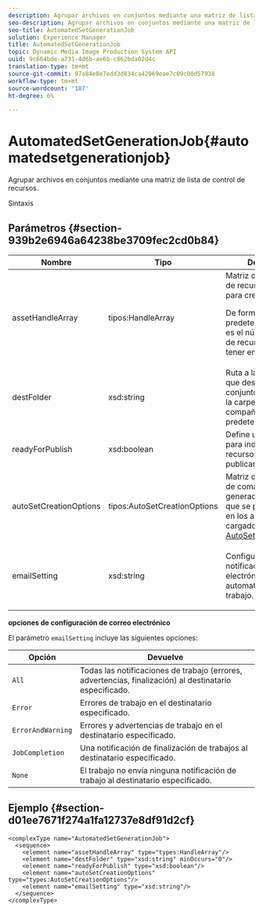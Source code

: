 ```yaml
---
description: Agrupar archivos en conjuntos mediante una matriz de lista de control de recursos.
seo-description: Agrupar archivos en conjuntos mediante una matriz de lista de control de recursos.
seo-title: AutomatedSetGenerationJob
solution: Experience Manager
title: AutomatedSetGenerationJob
topic: Dynamic Media Image Production System API
uuid: 9c664bde-a731-4d6b-ae6b-c862bda02d4c
translation-type: tm+mt
source-git-commit: 97a84e8e7edd3d834ca42069eae7c09c00d57938
workflow-type: tm+mt
source-wordcount: '187'
ht-degree: 6%

---
```



# AutomatedSetGenerationJob{#automatedsetgenerationjob}

Agrupar archivos en conjuntos mediante una matriz de lista de control de recursos.

Sintaxis

## Parámetros {#section-939b2e6946a64238be3709fec2cd0b84}

<table id="table_0E031B2014B646BDA2A94D7E0B55DD5B"> 
 <thead> 
  <tr> 
   <th colname="col1" class="entry"> Nombre </th> 
   <th colname="col2" class="entry"> Tipo </th> 
   <th colname="col3" class="entry"> Descripción </th> 
  </tr> 
 </thead>
 <tbody> 
  <tr> 
   <td colname="col1"> <span class="codeph"> <span class="varname"> assetHandleArray</span> </span> </td> 
   <td colname="col2"> <span class="codeph"> tipos:HandleArray</span> </td> 
   <td colname="col3">Matriz de controladores de recursos utilizados para crear el conjunto. <p>De forma predeterminada, 1000 es el número máximo de recursos que puede tener en la matriz. </p></td> 
  </tr> 
  <tr> 
   <td colname="col1"> <span class="codeph"> <span class="varname"> destFolder</span> </span> </td> 
   <td colname="col2"> <span class="codeph"> xsd:string</span> </td> 
   <td colname="col3"> Ruta a la carpeta en la que desea guardar los conjuntos. Se guarda en la carpeta raíz de la compañía de forma predeterminada. </td> 
  </tr> 
  <tr> 
   <td colname="col1"> <span class="codeph"> <span class="varname"> readyForPublish</span> </span> </td> 
   <td colname="col2"> <span class="codeph"> xsd:boolean</span> </td> 
   <td colname="col3"> Define un indicador para indicar si los recursos deben publicarse o no. </td> 
  </tr> 
  <tr> 
   <td colname="col1"> <span class="codeph"> <span class="varname"> autoSetCreationOptions</span> </span> </td> 
   <td colname="col2"> <span class="codeph"> tipos:AutoSetCreationOptions</span> </td> 
   <td colname="col3">Matriz de secuencias de comandos de generación definidas que se pueden ejecutar en los archivos cargados. Consulte <a href="../../types/c-data-types/r-auto-set-creation-options.md#reference-58b42b39e53345aeb87cd1adc864e7ff" format="dita" scope="local"> AutoSetCreationOptions</a></td> 
  </tr> 
  <tr> 
   <td colname="col1"> <span class="codeph"> <span class="varname"> emailSetting</span> </span> </td> 
   <td colname="col2"> <span class="codeph"> xsd:string</span> </td> 
   <td colname="col3"> <p>Configure una notificación de correo electrónico automatizada para el trabajo. </p> </td> 
  </tr> 
 </tbody> 
</table>

**opciones de configuración de correo electrónico**

El parámetro `emailSetting` incluye las siguientes opciones:

| Opción | Devuelve |
|---|---|
| `All` | Todas las notificaciones de trabajo (errores, advertencias, finalización) al destinatario especificado. |
| `Error` | Errores de trabajo en el destinatario especificado. |
| `ErrorAndWarning` | Errores y advertencias de trabajo en el destinatario especificado. |
| `JobCompletion` | Una notificación de finalización de trabajos al destinatario especificado. |
| `None` | El trabajo no envía ninguna notificación de trabajo al destinatario especificado. |

## Ejemplo {#section-d01ee7671f274a1fa12737e8df91d2cf}

```
<complexType name="AutomatedSetGenerationJob">
  <sequence>
    <element name="assetHandleArray" type="types:HandleArray"/>
    <element name="destFolder" type="xsd:string" minOccurs="0"/>
    <element name="readyForPublish" type="xsd:boolean"/>
    <element name="autoSetCreationOptions" type="types:AutoSetCreationOptions"/>
    <element name="emailSetting" type="xsd:string"/>
  </sequence>
</complexType>
```

